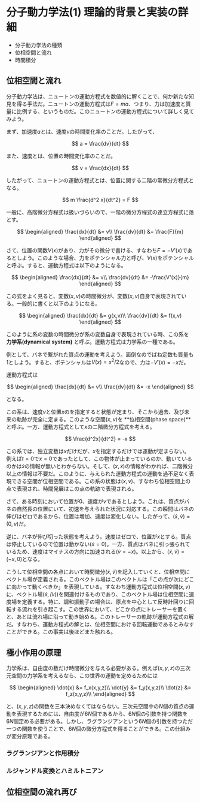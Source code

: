 # 分子動力学法(1) 理論的背景と実装の詳細

* 分子動力学法の種類
* 位相空間と流れ
* 時間積分

## 位相空間と流れ

分子動力学法は、ニュートンの運動方程式を数値的に解くことで、何か新たな知見を得る手法だ。ニュートンの運動方程式は$F=ma$、つまり、力は加速度と質量に比例する、というものだ。このニュートンの運動方程式について詳しく見てみよう。

まず、加速度$a$とは、速度$v$の時間変化率のことだ。したがって、

$$
a = \frac{dv}{dt}
$$

また、速度とは、位置の時間変化率のことだ。

$$
v = \frac{dx}{dt}
$$

したがって、ニュートンの運動方程式とは、位置に関する二階の常微分方程式となる。

$$
m \frac{d^2 x}{dt^2} = F
$$

一般に、高階微分方程式は扱いづらいので、一階の微分方程式の連立方程式に落とす。

$$
\begin{aligned}
\frac{dx}{dt} &= v\\
\frac{dv}{dt} &= \frac{F}{m}
\end{aligned}
$$

さて、位置の関数$V(x)$があり、力がその微分で書ける、すなわち$F=-V'(x)$であるとしよう。このような場合、力をポテンシャル力と呼び、$V(x)$をポテンシャルと呼ぶ。すると、運動方程式は以下のようになる。

$$
\begin{aligned}
\frac{dx}{dt} &= v\\
\frac{dv}{dt} &= -\frac{V'(x)}{m}
\end{aligned}
$$

この式をよく見ると、変数$(x,v)$の時間微分が、変数$(x,v)$自身で表現されている。一般的に書くと以下のようになる。

$$
\begin{aligned}
\frac{dx}{dt} &= g(x,v)\\
\frac{dv}{dt} &= f(x,v)
\end{aligned}
$$

このように系の変数の時間微分が系の変数自身で表現されている時、この系を **力学系(dynamical system)** と呼ぶ。運動方程式は力学系の一種である。

例として、バネで繋がれた質点の運動を考えよう。面倒なのでばね定数も質量も1としよう。すると、ポテンシャルは$V(x) = x^2/2$なので、力は$-V'(x)= -x$だ。

運動方程式は

$$
\begin{aligned}
\frac{dx}{dt} &= v\\
\frac{dv}{dt} &= -x
\end{aligned}
$$

となる。

この系は、速度$v$と位置$x$のを指定すると状態が定まり、そこから過去、及び未来の軌跡が完全に定まる。このような空間$(x,v)$を **位相空間(phase space)**と呼ぶ。一方、運動方程式として$x$の二階微分方程式を考える。

$$
\frac{d^2x}{dt^2} = -x
$$

この系では、独立変数は$x$だけだが、$x$を指定するだけでは運動が定まらない。例えば$t=0$で$x=0$であったとして、この物体が止まっているのか、動いているのかは$\dot{x}$の情報が無いとわからない。そして、$(x, \dot{x})$の情報がわかれば、二階微分以上の情報は不要だ。このように、与えられた運動方程式の運動を過不足なく表現できる空間が位相空間である。この系の状態は$(x,v)$、すなわち位相空間上の点で表現され、時間発展はこの点の軌跡で表現される。

さて、ある時刻において位置が$0$、速度が$v$であるとしよう。これは、質点がバネの自然長の位置にいて、初速を与えられた状況に対応する。この瞬間はバネの伸びはゼロであるから、位置は増加、速度は変化しない。したがって、$(\dot{x}, \dot{v}) = (0, v)$だ。

逆に、バネが伸び切った状態を考えよう。速度はゼロで、位置が$x$とする。質点は停止しているので位置は動かない$(\dot{x}=0)$。一方、質点はバネに引っ張られているため、速度はマイナスの方向に加速される$(\dot{v} = -x)$。以上から、$(\dot{x},\dot{v}) = (-x, 0)$となる。

こうして位相空間の各点において時間微分$(\dot{x},\dot{v})$を記入していくと、位相空間にベクトル場が定義される。このベクトル場はこのベクトルは「この点が次にどこに向かって動くべきか」を表現している。すなわち運動方程式は位相空間$(x,v)$に、ベクトル場($\dot{x},\dot(v))$を関連付けるものであり、このベクトル場は位相空間に速度場を定義する。特に、調和振動子の場合は、原点を中心として反時計回りに回転する流れを引き起こす。この世界において、どこかの点にトレーサーを置くと、あとは流れ場に沿って動き始める。このトレーサーの軌跡が運動方程式の解だ。すなわち、運動方程式の解とは、位相空間における回転運動であるとみなすことができる。この事実は後ほどまた触れる。

## 極小作用の原理

力学系は、自由度の数だけ時間微分を与える必要がある。例えば$(x,y,z)$の三次元空間の力学系を考えるなら、この世界の運動を定めるためには

$$
\begin{aligned}
\dot{x} &= f_x(x,y,z)\\
\dot{y} &= f_y(x,y,z)\\
\dot{z} &= f_z(x,y,z)\\
\end{aligned}
$$

と、$(x,y,z)$の関数を三本決めなくてはならない。三次元空間中の$N$個の質点の運動を表現するためには、自由度が$6N$個であるから、$6N$個の引数を持つ関数を$6N$個定める必要がある。しかし、ラグランジアンという$6N$個の引数を持つただ一つの関数を使うことで、$6N$個の微分方程式を得ることができる。この仕組みが変分原理である。

### ラグランジアンと作用積分

### ルジャンドル変換とハミルトニアン

## 位相空間の流れ再び
